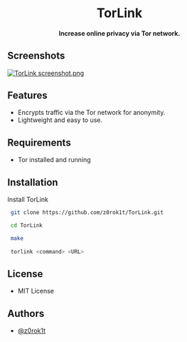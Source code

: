 <h1 align="center">TorLink</h1>

<h4 align="center">Increase online privacy via Tor network.</h4>

## Screenshots

<a target="_blank" href="https://www.imgtr.net/2wedfOSFVoUXtmv"><img  src="https://www.imgtr.net/ib/hjNRYwemp20oHTK_1728852353.png" alt="TorLink screenshot.png"/></a>


## Features

- Encrypts traffic via the Tor network for anonymity.
- Lightweight and easy to use.


## Requirements
- Tor installed and running
## Installation

Install TorLink

```bash
 git clone https://github.com/z0rok1t/TorLink.git

 cd TorLink

 make
  
 torlink <command> <URL>
```

## License
- MIT License

## Authors

- [@z0rok1t](https://www.github.com/z0rok1t)

